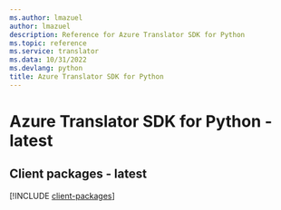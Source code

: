```yaml
---
ms.author: lmazuel
author: lmazuel
description: Reference for Azure Translator SDK for Python
ms.topic: reference
ms.service: translator
ms.data: 10/31/2022
ms.devlang: python
title: Azure Translator SDK for Python
---
```

# Azure Translator SDK for Python - latest

## Client packages - latest
[!INCLUDE [client-packages](translator-client-index.md)]